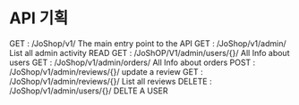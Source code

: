 # API 기획

GET : /JoShop/v1/               The main entry point to the API
GET : /JoShop/v1/admin/                    List all admin activity  READ
GET : /JoShOP/V1/admin/users/{}/                   All Info about users 
GET : /JoShop/v1/admin/orders/                  All Info about orders
POST : /JoShop/v1/admin/reviews/{}/                update a review
GET : /JoShop/v1/admin/reviews/{}/                 List all reviews
DELETE : /JoShop/v1/admin/users/{}/                DELTE A USER
